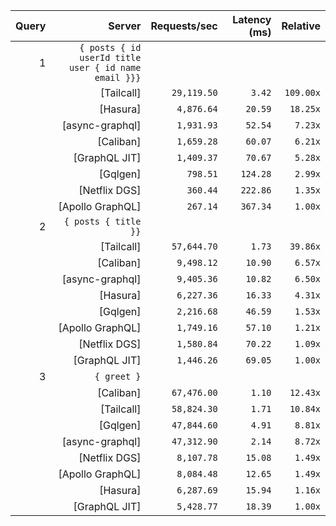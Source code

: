 <!-- PERFORMANCE_RESULTS_START -->

| Query | Server | Requests/sec | Latency (ms) | Relative |
|-------:|--------:|--------------:|--------------:|---------:|
| 1 | `{ posts { id userId title user { id name email }}}` |
|| [Tailcall] | `29,119.50` | `3.42` | `109.00x` |
|| [Hasura] | `4,876.64` | `20.59` | `18.25x` |
|| [async-graphql] | `1,931.93` | `52.54` | `7.23x` |
|| [Caliban] | `1,659.28` | `60.07` | `6.21x` |
|| [GraphQL JIT] | `1,409.37` | `70.67` | `5.28x` |
|| [Gqlgen] | `798.51` | `124.28` | `2.99x` |
|| [Netflix DGS] | `360.44` | `222.86` | `1.35x` |
|| [Apollo GraphQL] | `267.14` | `367.34` | `1.00x` |
| 2 | `{ posts { title }}` |
|| [Tailcall] | `57,644.70` | `1.73` | `39.86x` |
|| [Caliban] | `9,498.12` | `10.90` | `6.57x` |
|| [async-graphql] | `9,405.36` | `10.82` | `6.50x` |
|| [Hasura] | `6,227.36` | `16.33` | `4.31x` |
|| [Gqlgen] | `2,216.68` | `46.59` | `1.53x` |
|| [Apollo GraphQL] | `1,749.16` | `57.10` | `1.21x` |
|| [Netflix DGS] | `1,580.84` | `70.22` | `1.09x` |
|| [GraphQL JIT] | `1,446.26` | `69.05` | `1.00x` |
| 3 | `{ greet }` |
|| [Caliban] | `67,476.00` | `1.10` | `12.43x` |
|| [Tailcall] | `58,824.30` | `1.71` | `10.84x` |
|| [Gqlgen] | `47,844.60` | `4.91` | `8.81x` |
|| [async-graphql] | `47,312.90` | `2.14` | `8.72x` |
|| [Netflix DGS] | `8,107.78` | `15.08` | `1.49x` |
|| [Apollo GraphQL] | `8,084.48` | `12.65` | `1.49x` |
|| [Hasura] | `6,287.69` | `15.94` | `1.16x` |
|| [GraphQL JIT] | `5,428.77` | `18.39` | `1.00x` |

<!-- PERFORMANCE_RESULTS_END -->
